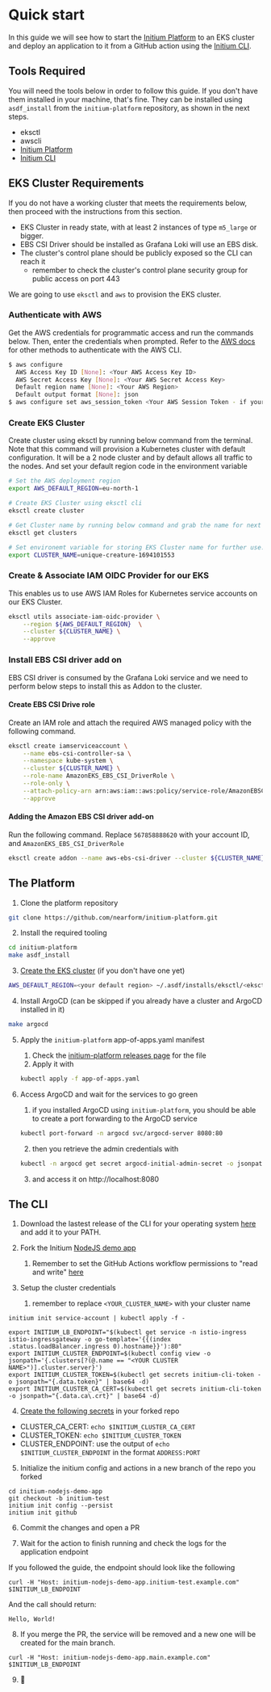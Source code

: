 # Quick start

In this guide we will see how to start the [Initium Platform](https://github.com/nearform/initium-platform) to an EKS cluster and deploy an application to it from a GitHub action using the [Initium CLI](https://github.com/nearform/initium-cli).

## Tools Required

You will need the tools below in order to follow this guide. If you don't have them installed in your machine, that's fine. They can be installed using `asdf_install` from the `initium-platform` repository, as shown in the next steps.

- eksctl
- awscli
- [Initium Platform](https://github.com/nearform/initium-platform)
- [Initium CLI](https://github.com/nearform/initium-cli)


## EKS Cluster Requirements

If you do not have a working cluster that meets the requirements below, then proceed with the instructions from this section.

- EKS Cluster in ready state, with at least 2 instances of type `m5_large` or bigger. 
- EBS CSI Driver should be installed as Grafana Loki will use an EBS disk.
- The cluster's control plane should be publicly exposed so the CLI can reach it
  - remember to check the cluster's control plane security group for public access on port 443

We are going to use `eksctl` and `aws` to provision the EKS cluster.

### Authenticate with AWS

Get the AWS credentials for programmatic access and run the commands below. Then, enter the credentials when prompted. Refer to the [AWS docs](https://docs.aws.amazon.com/cli/latest/userguide/getting-started-quickstart.html) for other methods to authenticate with the AWS CLI.

```bash
$ aws configure
  AWS Access Key ID [None]: <Your AWS Access Key ID>
  AWS Secret Access Key [None]: <Your AWS Secret Access Key>
  Default region name [None]: <Your AWS Region>
  Default output format [None]: json
$ aws configure set aws_session_token <Your AWS Session Token - if your organization uses them>

```

### Create EKS Cluster

Create cluster using eksctl by running below command from the terminal. Note that this command will provision a Kubernetes cluster with default configuration. It will be a 2 node cluster and by default allows all traffic to the nodes. And set your default region code in the environment variable

```bash
# Set the AWS deployment region
export AWS_DEFAULT_REGION=eu-north-1

# Create EKS Cluster using eksctl cli
eksctl create cluster

# Get Cluster name by running below command and grab the name for next command.
eksctl get clusters

# Set environemt variable for storing EKS Cluster name for further use.
export CLUSTER_NAME=unique-creature-1694101553

```

### Create & Associate IAM OIDC Provider for our EKS

This enables us to use AWS IAM Roles for Kubernetes service accounts on our EKS Cluster.


```bash
eksctl utils associate-iam-oidc-provider \
    --region ${AWS_DEFAULT_REGION}  \
    --cluster ${CLUSTER_NAME} \
    --approve
```

### Install EBS CSI driver add on

EBS CSI driver is consumed by the Grafana Loki service and we need to perform below steps to install this as Addon to the cluster.

#### Create EBS CSI Drive role

Create an IAM role and attach the required AWS managed policy with the following command. 

```bash
eksctl create iamserviceaccount \
    --name ebs-csi-controller-sa \
    --namespace kube-system \
    --cluster ${CLUSTER_NAME} \
    --role-name AmazonEKS_EBS_CSI_DriverRole \
    --role-only \
    --attach-policy-arn arn:aws:iam::aws:policy/service-role/AmazonEBSCSIDriverPolicy \
    --approve
```

#### Adding the Amazon EBS CSI driver add-on

Run the following command. Replace `567858888620` with your account ID, and `AmazonEKS_EBS_CSI_DriverRole`

```bash
eksctl create addon --name aws-ebs-csi-driver --cluster ${CLUSTER_NAME} --service-account-role-arn arn:aws:iam::567858888620:role/AmazonEKS_EBS_CSI_DriverRole --force

```

## The Platform

1. Clone the platform repository

```bash
git clone https://github.com/nearform/initium-platform.git
```

2. Install the required tooling

```bash
cd initium-platform
make asdf_install
```

3. [Create the EKS cluster](https://docs.aws.amazon.com/eks/latest/userguide/create-cluster.html) (if you don't have one yet)

```bash
AWS_DEFAULT_REGION=<your default region> ~/.asdf/installs/eksctl/<eksctl version installed>/bin/eksctl create cluster
```

4. Install ArgoCD (can be skipped if you already have a cluster and ArgoCD installed in it)

```bash
make argocd
```

5. Apply the `initium-platform` app-of-apps.yaml manifest
    1. Check the [initium-platform releases page](https://github.com/nearform/initium-platform/releases) for the file
    2. Apply it with
    ```bash
    kubectl apply -f app-of-apps.yaml
    ```

6. Access ArgoCD and wait for the services to go green
    1. if you installed ArgoCD using `initium-platform`, you should be able to create a port forwarding to the ArgoCD service
    ```bash
    kubectl port-forward -n argocd svc/argocd-server 8080:80
    ```
    2. then you retrieve the admin credentials with
    ```bash
    kubectl -n argocd get secret argocd-initial-admin-secret -o jsonpath="{.data.password}" | base64 -d
    ```
    3. and access it on http://localhost:8080

## The CLI

1. Download the lastest release of the CLI for your operating system [here](https://github.com/nearform/initium-cli/releases) and add it to your PATH.

2. Fork the Initium [NodeJS demo app](https://github.com/nearform/initium-nodejs-demo-app)
    1. Remember to set the GitHub Actions workflow permissions to "read and write" [here](https://docs.github.com/en/repositories/managing-your-repositorys-settings-and-features/enabling-features-for-your-repository/managing-github-actions-settings-for-a-repository#configuring-the-default-github_token-permissions)

3. Setup the cluster credentials
    1. remember to replace `<YOUR_CLUSTER_NAME>` with your cluster name

```
initium init service-account | kubectl apply -f -

export INITIUM_LB_ENDPOINT="$(kubectl get service -n istio-ingress istio-ingressgateway -o go-template='{{(index .status.loadBalancer.ingress 0).hostname}}'):80"
export INITIUM_CLUSTER_ENDPOINT=$(kubectl config view -o jsonpath='{.clusters[?(@.name == "<YOUR CLUSTER NAME>")].cluster.server}')
export INITIUM_CLUSTER_TOKEN=$(kubectl get secrets initium-cli-token -o jsonpath="{.data.token}" | base64 -d)
export INITIUM_CLUSTER_CA_CERT=$(kubectl get secrets initium-cli-token -o jsonpath="{.data.ca\.crt}" | base64 -d)
```

4. [Create the following secrets](https://docs.github.com/en/actions/security-guides/encrypted-secrets#creating-encrypted-secrets-for-a-repository) in your forked repo

- CLUSTER_CA_CERT: `echo $INITIUM_CLUSTER_CA_CERT`
- CLUSTER_TOKEN: `echo $INITIUM_CLUSTER_TOKEN`
- CLUSTER_ENDPOINT: use the output of `echo $INITIUM_CLUSTER_ENDPOINT` in the format `ADDRESS:PORT`

5. Initialize the initium config and actions in a new branch of the repo you forked

```
cd initium-nodejs-demo-app
git checkout -b initium-test
initium init config --persist
initium init github
```

6. Commit the changes and open a PR

7. Wait for the action to finish running and check the logs for the application endpoint

If you followed the guide, the endpoint should look like the following

```
curl -H "Host: initium-nodejs-demo-app.initium-test.example.com" $INITIUM_LB_ENDPOINT
```

And the call should return:

```
Hello, World!
```

8. If you merge the PR, the service will be removed and a new one will be created for the main branch.

```
curl -H "Host: initium-nodejs-demo-app.main.example.com" $INITIUM_LB_ENDPOINT
```

9. 🚀

